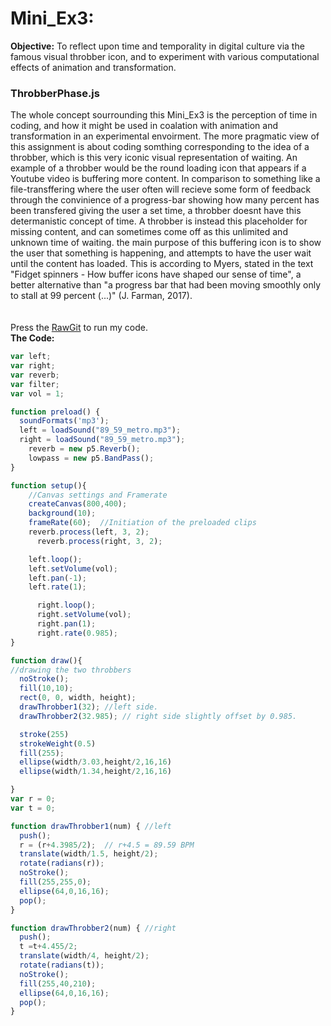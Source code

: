 # Mini_Ex3:
**Objective:**
To reflect upon time and temporality in digital culture via the famous visual throbber icon, and to experiment with various computational effects of animation and transformation.

### ThrobberPhase.js
The whole concept sourrounding this Mini_Ex3 is the perception of time in coding, and how it might be used in coalation with animation and transformation in an experimental envoirment. The more pragmatic view of this assignment is about coding somthing corresponding to the idea of a throbber, which is this very iconic visual representation of waiting. An example of a throbber would be the round loading icon that appears if a Youtube video is buffering more content. In comparison to something like a file-transffering where the user often will recieve some form of feedback through the convinience of a progress-bar showing how many percent has been transfered giving the user a set time, a throbber doesnt have this determanistic concept of time. A throbber is instead this placeholder for missing content, and can sometimes come off as this unlimited and unknown time of waiting. the main purpose of this buffering icon is to show the user that something is happening, and attempts to have the user wait until the content has loaded. This is according to Myers, stated in the text "Fidget spinners - How buffer icons have shaped our sense of time", a better alternative than "a progress bar that had been moving smoothly only to stall at 99 percent (...)" (J. Farman, 2017).         
</br>
</br>
Press the [RawGit](https://cdn.rawgit.com/Pacour/Aesthetic_Programming_2018/45fd10a9/Mini_Ex3/Source/index.html) to run my code.
</br>
**The Code:**

```javascript
var left;
var right;
var reverb;
var filter;
var vol = 1;

function preload() {
  soundFormats('mp3');
  left = loadSound("89_59_metro.mp3");
  right = loadSound("89_59_metro.mp3");
    reverb = new p5.Reverb();
    lowpass = new p5.BandPass();
}

function setup(){
    //Canvas settings and Framerate
    createCanvas(800,400);
    background(10);
    frameRate(60);  //Initiation of the preloaded clips
    reverb.process(left, 3, 2);
      reverb.process(right, 3, 2);

    left.loop();
    left.setVolume(vol);
    left.pan(-1);
    left.rate(1);

      right.loop();
      right.setVolume(vol);
      right.pan(1);
      right.rate(0.985);
}

function draw(){
//drawing the two throbbers
  noStroke();
  fill(10,10);
  rect(0, 0, width, height);
  drawThrobber1(32); //left side.
  drawThrobber2(32.985); // right side slightly offset by 0.985.

  stroke(255)
  strokeWeight(0.5)
  fill(255);
  ellipse(width/3.03,height/2,16,16)
  ellipse(width/1.34,height/2,16,16)

}
var r = 0;
var t = 0;

function drawThrobber1(num) { //left
  push();
  r = (r+4.3985/2);  // r+4.5 = 89.59 BPM
  translate(width/1.5, height/2);
  rotate(radians(r));
  noStroke();
  fill(255,255,0);
  ellipse(64,0,16,16);
  pop();
}

function drawThrobber2(num) { //right
  push();
  t =t+4.455/2;
  translate(width/4, height/2);
  rotate(radians(t));
  noStroke();
  fill(255,40,210);
  ellipse(64,0,16,16);
  pop();
}
```
